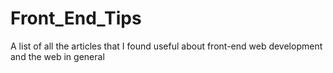 # Front_End_Tips
A list of all the articles that I found useful about front-end web development and the web in general
